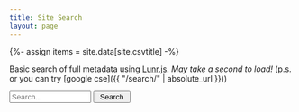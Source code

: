 ```yaml
---
title: Site Search
layout: page
---
```

{%- assign items = site.data[site.csvtitle] -%}

Basic search of full metadata using [Lunr.js](https://lunrjs.com/).
*May take a second to load!* 
(p.s. or you can try [google cse]({{ "/search/" | absolute_url }}))

<script src="{{ "/assets/js/lunr.js" | absolute_url }}"></script>

<input class="search" type="text" size="15" id="lunr-search" placeholder="Search..." aria-label="search">
<input class="buttons" type="button" onclick="lunr_search();" value=" Search ">

<ul id="search-results"></ul>

<script>
// create docs
var documents = { 
    {% for item in items %}
    {{ item.resource-identifier | jsonify }}: 
    { 
      "id": {{ item.resource-identifier | jsonify }},
      "url": "{{ site.baseurl }}/docs/{{ item.resource-identifier | downcase }}.html",
      "title": {{ item.title | jsonify }},
      "subjects": {{ item.subject | jsonify }},
      "abstract": {{ item.description | jsonify }}
    }{% unless forloop.last %},{% endunless %}
    {% endfor %}
};
// create index
var idx = lunr(function () {
  this.ref('id')
  this.field('title')
  this.field('subjects')
  this.field('abstract')
  for (var key in documents) {
    this.add(documents[key])
  }
});
// do search
function displayResults(results) {
  var searchResults = document.getElementById('search-results');
  if (results.length) { // Are there any results?
    var appendString = '';
    for (var i = 0; i < results.length; i++) {  // Iterate over the results
      var link = documents[results[i].ref].url; //results[i].ref;
      var title = documents[results[i].ref].title;
      var subject = documents[results[i].ref].subjects;
      var preview = documents[results[i].ref].abstract.substring(0,150);
      appendString += '<li><a href="' + link + '">' + title + '</a><br>' + subject + '<br>' + preview + '... </li>';
    }
    searchResults.innerHTML = appendString;
  } else {
    searchResults.innerHTML = '<li>No results found</li>';
  }
}
function lunr_search() {
    var query = document.getElementById("lunr-search").value;
    var results = idx.search(query);
    displayResults(results);
}
</script>